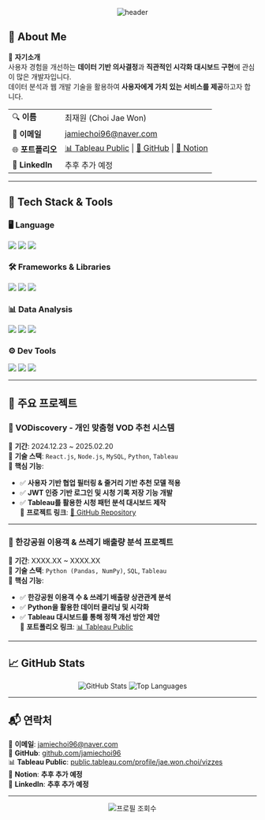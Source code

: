 <p align="center">
  <img src="https://capsule-render.vercel.app/api?type=venom&color=0:4B0082,100:8A2BE2&height=300&section=header&text=CHOI%20JAE%20WON&fontSize=70&fontAlignY=55&desc=Data%20Analyst%20|%20Data%20Engineer%20|%20BI%20Consultant&descAlignY=75&fontColor=b6b6b6" alt="header"/>
</p>



## 📌 About Me 
📢 **자기소개**  
사용자 경험을 개선하는 **데이터 기반 의사결정**과 **직관적인 시각화 대시보드 구현**에 관심이 많은 개발자입니다.  
데이터 분석과 웹 개발 기술을 활용하여 **사용자에게 가치 있는 서비스를 제공**하고자 합니다.
<table>
  <tr>
    <td>🔍 <b>이름</b></td>
    <td>최재원 (Choi Jae Won)</td>
  </tr>
  <tr>
    <td>📩 <b>이메일</b></td>
    <td><a href="mailto:jamiechoi96@naver.com">jamiechoi96@naver.com</a></td>
  </tr>
  <tr>
    <td>🌐 <b>포트폴리오</b></td>
    <td>
      <a href="https://public.tableau.com/app/profile/jae.won.choi/vizzes">📊 Tableau Public</a> |
      <a href="https://github.com/jamiechoi96">🐙 GitHub</a> |
      <a href="https://www.notion.so/YOUR_NOTION_LINK">📑 Notion</a>
    </td>
  </tr>
  <tr>
    <td>💼 <b>LinkedIn</b></td>
    <td>추후 추가 예정</td>
  </tr>
</table>

---

## 🚀 Tech Stack & Tools  

### 🖥️ Language  
<p>
  <img src="https://img.shields.io/badge/JavaScript-F7DF1E?style=for-the-badge&logo=javascript&logoColor=black"/>
  <img src="https://img.shields.io/badge/Python-3776AB?style=for-the-badge&logo=python&logoColor=white"/>
  <img src="https://img.shields.io/badge/SQL-CC2927?style=for-the-badge&logo=microsoft-sql-server&logoColor=white"/>
</p>

### 🛠 Frameworks & Libraries  
<p>
  <img src="https://img.shields.io/badge/React-61DAFB?style=for-the-badge&logo=react&logoColor=black"/>
  <img src="https://img.shields.io/badge/Node.js-339933?style=for-the-badge&logo=node.js&logoColor=white"/>
  <img src="https://img.shields.io/badge/Express-000000?style=for-the-badge&logo=express&logoColor=white"/>
</p>

### 📊 Data Analysis  
<p>
  <img src="https://img.shields.io/badge/Tableau-005F9E?style=for-the-badge&logo=Tableau&logoColor=white"/>
  <img src="https://img.shields.io/badge/Power%20BI-F2C811?style=for-the-badge&logo=power-bi&logoColor=black"/>
  <img src="https://img.shields.io/badge/MySQL-4479A1?style=for-the-badge&logo=mysql&logoColor=white"/>
</p>

### ⚙️ Dev Tools  
<p>
  <img src="https://img.shields.io/badge/Git-F05032?style=for-the-badge&logo=git&logoColor=white"/>
  <img src="https://img.shields.io/badge/VS_Code-007ACC?style=for-the-badge&logo=visual-studio-code&logoColor=white"/>
  <img src="https://img.shields.io/badge/Figma-F24E1E?style=for-the-badge&logo=figma&logoColor=white"/>
</p>

---

## 🎯 주요 프로젝트

### **📌 VODiscovery - 개인 맞춤형 VOD 추천 시스템**
📅 **기간**: 2024.12.23 ~ 2025.02.20  
🔹 **기술 스택**: `React.js`, `Node.js`, `MySQL`, `Python`, `Tableau`  
🔹 **핵심 기능**:
  - ✅ **사용자 기반 협업 필터링 & 줄거리 기반 추천 모델 적용**  
  - ✅ **JWT 인증 기반 로그인 및 시청 기록 저장 기능 개발**  
  - ✅ **Tableau를 활용한 시청 패턴 분석 대시보드 제작**  
🔹 **프로젝트 링크**: [🔗 GitHub Repository](https://github.com/jamiechoi96/team3_web)  

---

### **📌 한강공원 이용객 & 쓰레기 배출량 분석 프로젝트**  
📅 **기간**: XXXX.XX ~ XXXX.XX  
🔹 **기술 스택**: `Python (Pandas, NumPy)`, `SQL`, `Tableau`  
🔹 **핵심 기능**:
  - ✅ **한강공원 이용객 수 & 쓰레기 배출량 상관관계 분석**  
  - ✅ **Python을 활용한 데이터 클리닝 및 시각화**  
  - ✅ **Tableau 대시보드를 통해 정책 개선 방안 제안**  
🔹 **포트폴리오 링크**: [📊 Tableau Public](https://public.tableau.com/app/profile/jae.won.choi/vizzes)  

---

## 📈 GitHub Stats  
<div align="center">
  <img src="https://github-readme-stats.vercel.app/api?username=jamiechoi96&show_icons=true&theme=radical" alt="GitHub Stats" />
  <img src="https://github-readme-stats.vercel.app/api/top-langs/?username=jamiechoi96&layout=compact&theme=radical" alt="Top Languages" />
</div>

---

## 📬 연락처  
📩 **이메일**: [jamiechoi96@naver.com](mailto:jamiechoi96@naver.com)  
🐙 **GitHub**: [github.com/jamiechoi96](https://github.com/jamiechoi96)  
📊 **Tableau Public**: [public.tableau.com/profile/jae.won.choi/vizzes](https://public.tableau.com/app/profile/jae.won.choi/vizzes)  
📑 **Notion**: **추후 추가 예정**   
💼 **LinkedIn**: **추후 추가 예정**  

---

<div align="center">
  <img src="https://komarev.com/ghpvc/?username=jamiechoi96&color=blueviolet" alt="프로필 조회수" />
</div>
